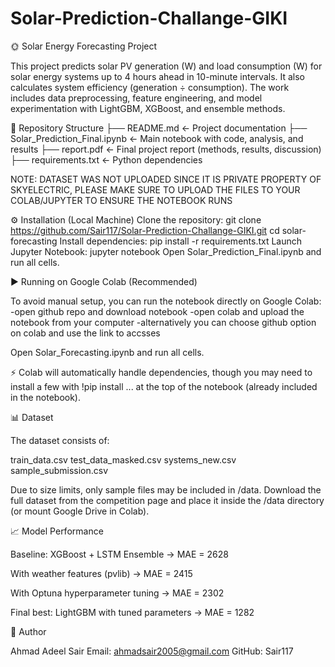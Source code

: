 # Solar-Prediction-Challange-GIKI
🌞 Solar Energy Forecasting Project

This project predicts solar PV generation (W) and load consumption (W) for solar energy systems up to 4 hours ahead in 10-minute intervals. It also calculates system efficiency (generation ÷ consumption).
The work includes data preprocessing, feature engineering, and model experimentation with LightGBM, XGBoost, and ensemble methods.

📂 Repository Structure
├── README.md                 <- Project documentation
├── Solar_Prediction_Final.ipynb   <- Main notebook with code, analysis, and results
├── report.pdf                <- Final project report (methods, results, discussion)
├── requirements.txt          <- Python dependencies



NOTE: DATASET WAS NOT UPLOADED SINCE IT IS PRIVATE PROPERTY OF SKYELECTRIC, PLEASE MAKE SURE TO UPLOAD THE FILES TO YOUR COLAB/JUPYTER TO ENSURE THE NOTEBOOK RUNS

⚙️ Installation (Local Machine)
Clone the repository:
git clone https://github.com/Sair117/Solar-Prediction-Challange-GIKI.git
cd solar-forecasting
Install dependencies: pip install -r requirements.txt
Launch Jupyter Notebook: jupyter notebook
Open Solar_Prediction_Final.ipynb and run all cells.


▶️ Running on Google Colab (Recommended)

To avoid manual setup, you can run the notebook directly on Google Colab:
 -open github repo and download notebook
 -open colab and upload the notebook from your computer
 -alternatively you can choose github option on colab and use the link to accsses

Open Solar_Forecasting.ipynb and run all cells.

⚡ Colab will automatically handle dependencies, though you may need to install a few with !pip install ... at the top of the notebook (already included in the notebook).

📊 Dataset

The dataset consists of:

train_data.csv
test_data_masked.csv
systems_new.csv
sample_submission.csv

Due to size limits, only sample files may be included in /data.
Download the full dataset from the competition page and place it inside the /data directory (or mount Google Drive in Colab).


📈 Model Performance

Baseline: XGBoost + LSTM Ensemble → MAE = 2628

With weather features (pvlib) → MAE = 2415

With Optuna hyperparameter tuning → MAE = 2302

Final best: LightGBM with tuned parameters → MAE = 1282

👤 Author

Ahmad Adeel Sair
Email: ahmadsair2005@gmail.com
GitHub: Sair117
